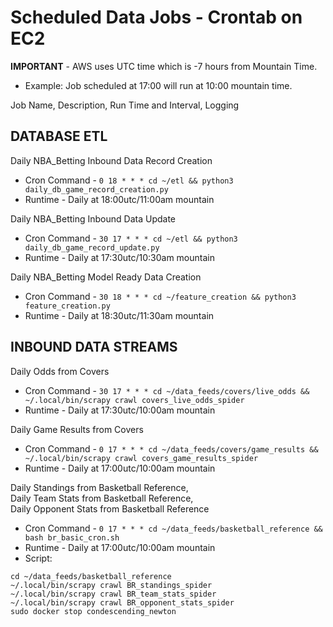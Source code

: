 # Scheduled Data Jobs - Crontab on EC2

**IMPORTANT** - AWS uses UTC time which is -7 hours from Mountain Time.
* Example: Job scheduled at 17:00 will run at 10:00 mountain time.

Job Name, Description, Run Time and Interval, Logging

## DATABASE ETL

Daily NBA_Betting Inbound Data Record Creation
* Cron Command - ```0 18 * * * cd ~/etl && python3 daily_db_game_record_creation.py```
* Runtime - Daily at 18:00utc/11:00am mountain

Daily NBA_Betting Inbound Data Update
* Cron Command - ```30 17 * * * cd ~/etl && python3 daily_db_game_record_update.py```
* Runtime - Daily at 17:30utc/10:30am mountain

Daily NBA_Betting Model Ready Data Creation
* Cron Command - ```30 18 * * * cd ~/feature_creation && python3 feature_creation.py```
* Runtime - Daily at 18:30utc/11:30am mountain

## INBOUND DATA STREAMS

Daily Odds from Covers
* Cron Command - ```30 17 * * * cd ~/data_feeds/covers/live_odds && ~/.local/bin/scrapy crawl covers_live_odds_spider```
* Runtime - Daily at 17:30utc/10:00am mountain

Daily Game Results from Covers
* Cron Command - ```0 17 * * * cd ~/data_feeds/covers/game_results && ~/.local/bin/scrapy crawl covers_game_results_spider```
* Runtime - Daily at 17:00utc/10:00am mountain

Daily Standings from Basketball Reference,  
Daily Team Stats from Basketball Reference,  
Daily Opponent Stats from Basketball Reference  
* Cron Command - ```0 17 * * * cd ~/data_feeds/basketball_reference && bash br_basic_cron.sh```
* Runtime - Daily at 17:00utc/10:00am mountain
* Script:
```sudo docker start condescending_newton
cd ~/data_feeds/basketball_reference
~/.local/bin/scrapy crawl BR_standings_spider
~/.local/bin/scrapy crawl BR_team_stats_spider
~/.local/bin/scrapy crawl BR_opponent_stats_spider
sudo docker stop condescending_newton


